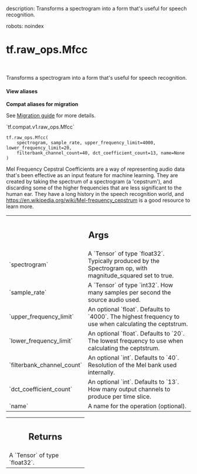 description: Transforms a spectrogram into a form that's useful for speech recognition.

robots: noindex

# tf.raw_ops.Mfcc

<!-- Insert buttons and diff -->

<table class="tfo-notebook-buttons tfo-api nocontent" align="left">

</table>



Transforms a spectrogram into a form that's useful for speech recognition.

<section class="expandable">
  <h4 class="showalways">View aliases</h4>
  <p>
<b>Compat aliases for migration</b>
<p>See
<a href="https://www.tensorflow.org/guide/migrate">Migration guide</a> for
more details.</p>
<p>`tf.compat.v1.raw_ops.Mfcc`</p>
</p>
</section>

<pre class="devsite-click-to-copy prettyprint lang-py tfo-signature-link">
<code>tf.raw_ops.Mfcc(
    spectrogram, sample_rate, upper_frequency_limit=4000, lower_frequency_limit=20,
    filterbank_channel_count=40, dct_coefficient_count=13, name=None
)
</code></pre>



<!-- Placeholder for "Used in" -->

Mel Frequency Cepstral Coefficients are a way of representing audio data that's
been effective as an input feature for machine learning. They are created by
taking the spectrum of a spectrogram (a 'cepstrum'), and discarding some of the
higher frequencies that are less significant to the human ear. They have a long
history in the speech recognition world, and https://en.wikipedia.org/wiki/Mel-frequency_cepstrum
is a good resource to learn more.

<!-- Tabular view -->
 <table class="responsive fixed orange">
<colgroup><col width="214px"><col></colgroup>
<tr><th colspan="2"><h2 class="add-link">Args</h2></th></tr>

<tr>
<td>
`spectrogram`
</td>
<td>
A `Tensor` of type `float32`.
Typically produced by the Spectrogram op, with magnitude_squared
set to true.
</td>
</tr><tr>
<td>
`sample_rate`
</td>
<td>
A `Tensor` of type `int32`.
How many samples per second the source audio used.
</td>
</tr><tr>
<td>
`upper_frequency_limit`
</td>
<td>
An optional `float`. Defaults to `4000`.
The highest frequency to use when calculating the
ceptstrum.
</td>
</tr><tr>
<td>
`lower_frequency_limit`
</td>
<td>
An optional `float`. Defaults to `20`.
The lowest frequency to use when calculating the
ceptstrum.
</td>
</tr><tr>
<td>
`filterbank_channel_count`
</td>
<td>
An optional `int`. Defaults to `40`.
Resolution of the Mel bank used internally.
</td>
</tr><tr>
<td>
`dct_coefficient_count`
</td>
<td>
An optional `int`. Defaults to `13`.
How many output channels to produce per time slice.
</td>
</tr><tr>
<td>
`name`
</td>
<td>
A name for the operation (optional).
</td>
</tr>
</table>



<!-- Tabular view -->
 <table class="responsive fixed orange">
<colgroup><col width="214px"><col></colgroup>
<tr><th colspan="2"><h2 class="add-link">Returns</h2></th></tr>
<tr class="alt">
<td colspan="2">
A `Tensor` of type `float32`.
</td>
</tr>

</table>

